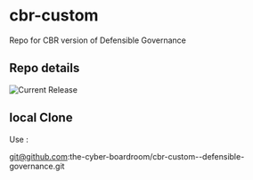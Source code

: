 # cbr-custom
Repo for CBR version of Defensible Governance 


## Repo details

![Current Release](https://img.shields.io/badge/release-v0.1.25-blue)

## local Clone

Use :

git@github.com:the-cyber-boardroom/cbr-custom--defensible-governance.git
